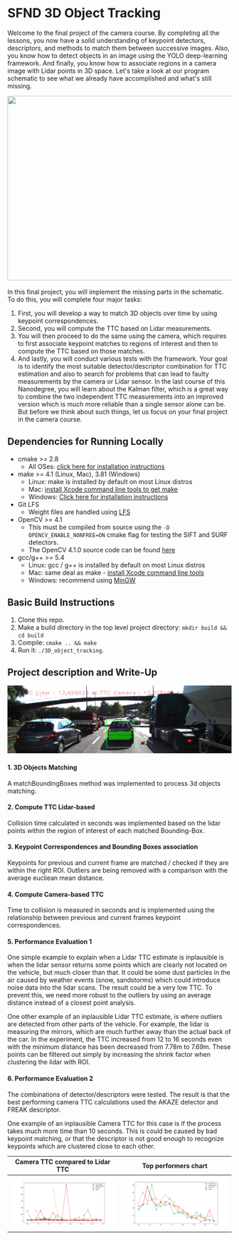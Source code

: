 # SFND 3D Object Tracking

Welcome to the final project of the camera course. By completing all the lessons, you now have a solid understanding of keypoint detectors, descriptors, and methods to match them between successive images. Also, you know how to detect objects in an image using the YOLO deep-learning framework. And finally, you know how to associate regions in a camera image with Lidar points in 3D space. Let's take a look at our program schematic to see what we already have accomplished and what's still missing.

<img src="images/course_code_structure.png" width="779" height="414" />

In this final project, you will implement the missing parts in the schematic. To do this, you will complete four major tasks: 
1. First, you will develop a way to match 3D objects over time by using keypoint correspondences. 
2. Second, you will compute the TTC based on Lidar measurements. 
3. You will then proceed to do the same using the camera, which requires to first associate keypoint matches to regions of interest and then to compute the TTC based on those matches. 
4. And lastly, you will conduct various tests with the framework. Your goal is to identify the most suitable detector/descriptor combination for TTC estimation and also to search for problems that can lead to faulty measurements by the camera or Lidar sensor. In the last course of this Nanodegree, you will learn about the Kalman filter, which is a great way to combine the two independent TTC measurements into an improved version which is much more reliable than a single sensor alone can be. But before we think about such things, let us focus on your final project in the camera course. 

## Dependencies for Running Locally
* cmake >= 2.8
  * All OSes: [click here for installation instructions](https://cmake.org/install/)
* make >= 4.1 (Linux, Mac), 3.81 (Windows)
  * Linux: make is installed by default on most Linux distros
  * Mac: [install Xcode command line tools to get make](https://developer.apple.com/xcode/features/)
  * Windows: [Click here for installation instructions](http://gnuwin32.sourceforge.net/packages/make.htm)
* Git LFS
  * Weight files are handled using [LFS](https://git-lfs.github.com/)
* OpenCV >= 4.1
  * This must be compiled from source using the `-D OPENCV_ENABLE_NONFREE=ON` cmake flag for testing the SIFT and SURF detectors.
  * The OpenCV 4.1.0 source code can be found [here](https://github.com/opencv/opencv/tree/4.1.0)
* gcc/g++ >= 5.4
  * Linux: gcc / g++ is installed by default on most Linux distros
  * Mac: same deal as make - [install Xcode command line tools](https://developer.apple.com/xcode/features/)
  * Windows: recommend using [MinGW](http://www.mingw.org/)

## Basic Build Instructions

1. Clone this repo.
2. Make a build directory in the top level project directory: `mkdir build && cd build`
3. Compile: `cmake .. && make`
4. Run it: `./3D_object_tracking`.

## Project description and Write-Up
![Sample](./images/results/result_0001.png)

#### 1. 3D Objects Matching
A matchBoundingBoxes method was implemented to process 3d objects matching.

#### 2. Compute TTC Lidar-based 
Collision time calculated in seconds was implemented based on the lidar points within the region of interest of each matched Bounding-Box.

#### 3. Keypoint Correspondences and Bounding Boxes association
Keypoints for previous and current frame are matched / checked if they are within the right ROI. Outliers are being removed with a comparison with the average eucliean mean distance.

#### 4. Compute Camera-based TTC
Time to collision is measured in seconds and is implemented using the relationship between previous and current frames keypoint correspondences.

#### 5. Performance Evaluation 1
One simple example to explain when a Lidar TTC estimate is inplausible is when the lidar sensor returns some points which are clearly not located on the vehicle, but much closer than that. It could be some dust particles in the air caused by weather events (snow, sandstorms) which could introduce noise data into the lidar scans. The result could be a very low TTC.
To prevent this, we need more robust to the outliers by using an average distance instead of a closest point analysis.

One other example of an inplausible Lidar TTC estimate, is where outliers are detected from other parts of the vehicle. For example, the lidar is measuring the mirrors, which are much further away than the actual back of the car. In the experiment, the TTC increased from 12 to 16 seconds even with the minimum distance  has been decreased from 7.78m to 7.69m. These points can be filtered out simply by increasing the shrink factor when clustering the lidar with ROI.

#### 6. Performance Evaluation 2
The combinations of detector/descriptors were tested. The result is that the best performing camera TTC calculations used the AKAZE detector and FREAK descriptor.

One example of an inplausible Camera TTC for this case is if the process takes much more time than 10 seconds. This is could be caused by bad keypoint matching, or that the descriptor is not good enough to recognize keypoints which are clustered close to each other.

| Camera TTC compared to Lidar TTC        | Top performers chart       |
|-----------------------------------------|----------------------------|
| ![Plot](./images/6-alt.png)             | ![Plot](./images/6.png)  |
